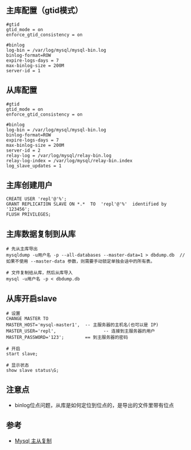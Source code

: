 ## 主库配置（gtid模式）
```
#gtid
gtid_mode = on
enforce_gtid_consistency = on

#binlog
log-bin = /var/log/mysql/mysql-bin.log
binlog-format=ROW
expire-logs-days = 7
max-binlog-size = 200M
server-id = 1
```

## 从库配置
```
#gtid
gtid_mode = on
enforce_gtid_consistency = on

#binlog
log-bin = /var/log/mysql/mysql-bin.log
binlog-format=ROW
expire-logs-days = 7
max-binlog-size = 200M
server-id = 2
relay-log = /var/log/mysql/relay-bin.log
relay-log-index = /var/log/mysql/relay-bin.index
log_slave_updates = 1
```

## 主库创建用户
```
CREATE USER 'repl'@'%';
GRANT REPLICATION SLAVE ON *.*  TO  'repl'@'%'  identified by '123456';
FLUSH PRIVILEGES;
```

## 主库数据复制到从库
```
# 先从主库导出
mysqldump -u用户名 -p --all-databases --master-data=1 > dbdump.db  // 如果不使用 --master-data 参数，则需要手动锁定单独会话中的所有表。

# 文件复制给从库，然后从库导入
mysql -u用户名 -p < dbdump.db
```

## 从库开启slave
```
# 设置
CHANGE MASTER TO
MASTER_HOST='mysql-master1',  -- 主服务器的主机名(也可以是 IP) 
MASTER_USER='repl',                  -- 连接到主服务器的用户
MASTER_PASSWORD='123';        == 到主服务器的密码

# 开启
start slave;

# 显示状态
show slave status\G;
```

## 注意点
* binlog位点问题，从库是如何定位到位点的，是导出的文件里带有位点

## 参考
* [Mysql 主从复制](https://www.jianshu.com/p/faf0127f1cb2)
